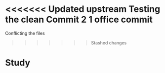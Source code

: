 <<<<<<< Updated upstream
Testing the clean
Commit 2
1 office commit
=======
Conflicting the files
>>>>>>> Stashed changes
# Study
